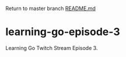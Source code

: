 Return to master branch [README.md](https://github.com/Adron/learning-go-episode-3/blob/master/README.md)

# learning-go-episode-3

Learning Go Twitch Stream Episode 3.
